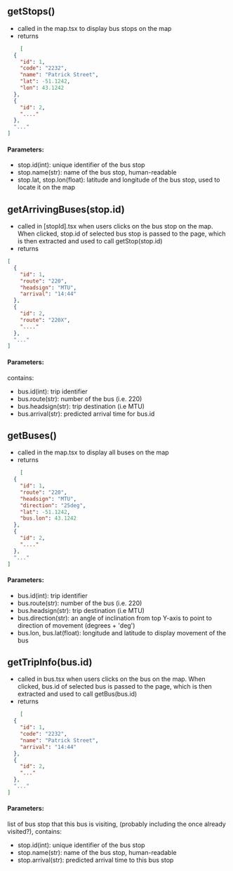## getStops()

- called in the map.tsx to display bus stops on the map
- returns

```json
    [
  {
    "id": 1,
    "code": "2232",
    "name": "Patrick Street",
    "lat": -51.1242,
    "lon": 43.1242
  },
  {
    "id": 2,
    "...."
  },
  "..."
]
```

#### Parameters:

- stop.id(int): unique identifier of the bus stop
- stop.name(str): name of the bus stop, human-readable
- stop.lat, stop.lon(float): latitude and longitude of the bus stop, used to locate it on the map

## getArrivingBuses(stop.id)

- called in [stopId].tsx when users clicks on the bus stop on the map. When clicked, stop.id of selected bus stop is passed to the page, which is then extracted and used to call getStop(stop.id)
- returns

```json
[
  {
    "id": 1,
    "route": "220",
    "headsign": "MTU",
    "arrival": "14:44"
  },
  {
    "id": 2,
    "route": "220X",
    "...."
  },
  "..."
]

```

#### Parameters:

contains:

- bus.id(int): trip identifier
- bus.route(str): number of the bus (i.e. 220)
- bus.headsign(str): trip destination (i.e MTU)
- bus.arrival(str): predicted arrival time for bus.id

## getBuses()

- called in the map.tsx to display all buses on the map
- returns

```json
    [
  {
    "id": 1,
    "route": "220",
    "headsign": "MTU",
    "direction": "25deg",
    "lat": -51.1242,
    "bus.lon": 43.1242
  },
  {
    "id": 2,
    "...."
  },
  "..."
]
```

#### Parameters:

- bus.id(int): trip identifier
- bus.route(str): number of the bus (i.e. 220)
- bus.headsign(str): trip destination (i.e MTU)
- bus.direction(str): an angle of inclination from top Y-axis to point to direction of movement (degrees + 'deg')
- bus.lon, bus.lat(float): longitude and latitude to display movement of the bus

## getTripInfo(bus.id)

- called in bus.tsx when users clicks on the bus on the map. When clicked, bus.id of selected bus is passed to the page, which is then extracted and used to call getBus(bus.id)
- returns

```json
    [
  {
    "id": 1,
    "code": "2232",
    "name": "Patrick Street",
    "arrival": "14:44"
  },
  {
    "id": 2,
    "..."
  },
  "..."
]
```

#### Parameters:

list of bus stop that this bus is visiting, (probably including the once already visited?), contains:

- stop.id(int): unique identifier of the bus stop
- stop.name(str): name of the bus stop, human-readable
- stop.arrival(str): predicted arrival time to this bus stop
